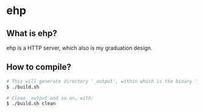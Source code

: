 # ehp

## What is ehp?

ehp is a HTTP server, which also is my graduation design.

## How to compile?

```bash
# This will generate directory '_output', within which is the binary '_output/ehp'
$ ./build.sh

# Clean _output and so on, with:
$ ./build.sh clean
```
